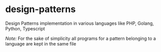 # design-patterns

Design Patterns implementation in various languages like PHP, Golang, Python, Typescript

*Note:* For the sake of simplicity all programs for a pattern belonging to a language are kept in the same file
